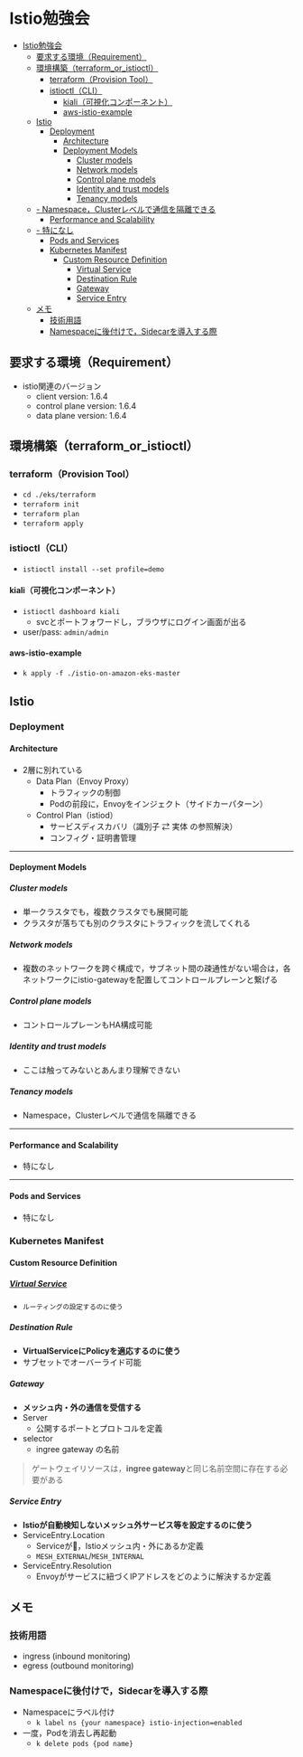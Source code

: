 # Istio勉強会
- [Istio勉強会](#istio勉強会)
  - [要求する環境（Requirement）](#要求する環境requirement)
  - [環境構築（terraform_or_istioctl）](#環境構築terraform_or_istioctl)
    - [terraform（Provision Tool）](#terraformprovision-tool)
    - [istioctl（CLI）](#istioctlcli)
      - [kiali（可視化コンポーネント）](#kiali可視化コンポーネント)
      - [aws-istio-example](#aws-istio-example)
  - [Istio](#istio)
    - [Deployment](#deployment)
      - [Architecture](#architecture)
      - [Deployment Models](#deployment-models)
        - [Cluster models](#cluster-models)
        - [Network models](#network-models)
        - [Control plane models](#control-plane-models)
        - [Identity and trust models](#identity-and-trust-models)
        - [Tenancy models](#tenancy-models)
  - [- Namespace，Clusterレベルで通信を隔離できる](#ullinamespaceclusterレベルで通信を隔離できるliul)
      - [Performance and Scalability](#performance-and-scalability)
  - [- 特になし](#ulli特になしliul)
      - [Pods and Services](#pods-and-services)
    - [Kubernetes Manifest](#kubernetes-manifest)
      - [Custom Resource Definition](#custom-resource-definition)
        - [Virtual Service](#virtual-service)
        - [Destination Rule](#destination-rule)
        - [Gateway](#gateway)
        - [Service Entry](#service-entry)
  - [メモ](#メモ)
    - [技術用語](#技術用語)
    - [Namespaceに後付けで，Sidecarを導入する際](#namespaceに後付けでsidecarを導入する際)

## 要求する環境（Requirement）
- istio関連のバージョン
  - client version: 1.6.4
  - control plane version: 1.6.4
  - data plane version: 1.6.4

## 環境構築（terraform_or_istioctl）
### terraform（Provision Tool）
- `cd ./eks/terraform`
- `terraform init`
- `terraform plan`
- `terraform apply`
### istioctl（CLI）
- `istioctl install --set profile=demo`
#### kiali（可視化コンポーネント）
- `istioctl dashboard kiali`
  - svcとポートフォワードし，ブラウザにログイン画面が出る
- user/pass: `admin/admin`
#### aws-istio-example
- `k apply -f ./istio-on-amazon-eks-master`

## Istio
### Deployment
#### Architecture
- 2層に別れている
  - Data Plan（Envoy Proxy）
    - トラフィックの制御
    - Podの前段に，Envoyをインジェクト（サイドカーパターン）
  - Control Plan（istiod）
    - サービスディスカバリ（識別子 ⇄ 実体 の参照解決）
    - コンフィグ・証明書管理
---
#### Deployment Models
##### Cluster models
- 単一クラスタでも，複数クラスタでも展開可能
- クラスタが落ちても別のクラスタにトラフィックを流してくれる
##### Network models
- 複数のネットワークを跨ぐ構成で，サブネット間の疎通性がない場合は，各ネットワークにistio-gatewayを配置してコントロールプレーンと繋げる
##### Control plane models
- コントロールプレーンもHA構成可能
##### Identity and trust models
- ここは触ってみないとあんまり理解できない
##### Tenancy models
- Namespace，Clusterレベルで通信を隔離できる
---
#### Performance and Scalability
- 特になし
---
#### Pods and Services
- 特になし
### Kubernetes Manifest
#### Custom Resource Definition
##### [Virtual Service](./manifest/virtual-service.yaml)
- `ルーティングの設定するのに使う`
##### Destination Rule
- **VirtualServiceにPolicyを適応するのに使う**
- サブセットでオーバーライド可能
##### Gateway
- **メッシュ内・外の通信を受信する**
- Server
  - 公開するポートとプロトコルを定義
- selector
  - ingree gateway の名前
> ゲートウェイリソースは，**ingree gateway**と同じ名前空間に存在する必要がある

##### Service Entry
- **Istioが自動検知しないメッシュ外サービス等を設定するのに使う**
- ServiceEntry.Location
  - Serviceが，Istioメッシュ内・外にあるか定義
  - `MESH_EXTERNAL`/`MESH_INTERNAL`
- ServiceEntry.Resolution
  - Envoyがサービスに紐づくIPアドレスをどのように解決するか定義

## メモ
### 技術用語
- ingress (inbound monitoring)
- egress (outbound monitoring)
### Namespaceに後付けで，Sidecarを導入する際
- Namespaceにラベル付け
  - `k label ns {your namespace} istio-injection=enabled`
- 一度，Podを消去し再起動
  - `k delete pods {pod name}`